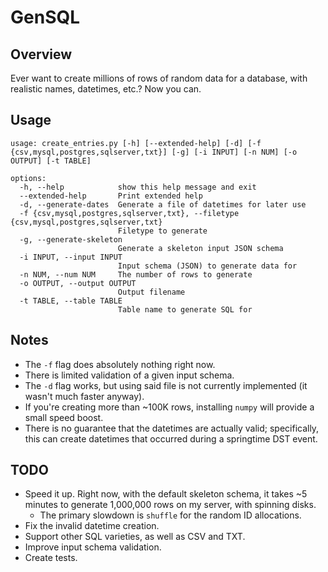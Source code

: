 # GenSQL

## Overview

Ever want to create millions of rows of random data for a database, with realistic names, datetimes, etc.? Now you can.

## Usage

```shell
usage: create_entries.py [-h] [--extended-help] [-d] [-f {csv,mysql,postgres,sqlserver,txt}] [-g] [-i INPUT] [-n NUM] [-o OUTPUT] [-t TABLE]

options:
  -h, --help            show this help message and exit
  --extended-help       Print extended help
  -d, --generate-dates  Generate a file of datetimes for later use
  -f {csv,mysql,postgres,sqlserver,txt}, --filetype {csv,mysql,postgres,sqlserver,txt}
                        Filetype to generate
  -g, --generate-skeleton
                        Generate a skeleton input JSON schema
  -i INPUT, --input INPUT
                        Input schema (JSON) to generate data for
  -n NUM, --num NUM     The number of rows to generate
  -o OUTPUT, --output OUTPUT
                        Output filename
  -t TABLE, --table TABLE
                        Table name to generate SQL for
```

## Notes

* The `-f` flag does absolutely nothing right now.
* There is limited validation of a given input schema.
* The `-d` flag works, but using said file is not currently implemented (it wasn't much faster anyway).
* If you're creating more than ~100K rows, installing `numpy` will provide a small speed boost.
* There is no guarantee that the datetimes are actually valid; specifically, this can create datetimes that occurred during a springtime DST event.

## TODO

* Speed it up. Right now, with the default skeleton schema, it takes ~5 minutes to generate 1,000,000 rows on my server, with spinning disks.
  * The primary slowdown is `shuffle` for the random ID allocations.
* Fix the invalid datetime creation.
* Support other SQL varieties, as well as CSV and TXT.
* Improve input schema validation.
* Create tests.

